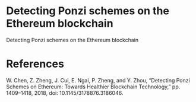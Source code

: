 # Detecting Ponzi schemes on the Ethereum blockchain 
Detecting Ponzi schemes on the Ethereum blockchain



# References
 W. Chen, Z. Zheng, J. Cui, E. Ngai, P. Zheng, and Y. Zhou, “Detecting Ponzi Schemes on Ethereum: Towards Healthier Blockchain Technology,” pp. 1409–1418, 2018, doi: 10.1145/3178876.3186046.
